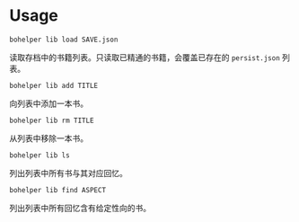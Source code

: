 # Usage

`bohelper lib load SAVE.json`

读取存档中的书籍列表。只读取已精通的书籍，会覆盖已存在的 `persist.json` 列表。

`bohelper lib add TITLE`

向列表中添加一本书。

`bohelper lib rm TITLE`

从列表中移除一本书。

`bohelper lib ls`

列出列表中所有书与其对应回忆。

`bohelper lib find ASPECT`

列出列表中所有回忆含有给定性向的书。